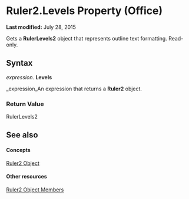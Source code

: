 
# Ruler2.Levels Property (Office)

 **Last modified:** July 28, 2015

Gets a  **RulerLevels2** object that represents outline text formatting. Read-only.

## Syntax

 _expression_. **Levels**

 _expression_An expression that returns a  **Ruler2** object.


### Return Value

RulerLevels2


## See also


#### Concepts


 [Ruler2 Object](a1632624-cdae-08db-4b5d-78311dbb224a.md)
#### Other resources


 [Ruler2 Object Members](f9cc2d59-b8be-a23b-1b74-6a9552358cf5.md)

